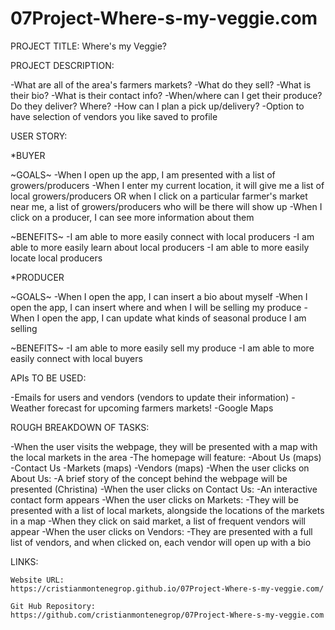 # 07Project-Where-s-my-veggie.com

PROJECT TITLE: Where's my Veggie?

PROJECT DESCRIPTION:

-What are all of the area's farmers markets? 
-What do they sell?
-What is their bio?
-What is their contact info?
-When/where can I get their produce? Do they deliver? Where?
-How can I plan a pick up/delivery?
-Option to have selection of vendors you like saved to profile


USER STORY:

*BUYER

~GOALS~
-When I open up the app, I am presented with a list of growers/producers
-When I enter my current location, it will give me a list of local growers/producers OR when I click on a particular farmer's market near me, a list of growers/producers who will be there will show up
-When I click on a producer, I can see more information about them

~BENEFITS~
-I am able to more easily connect with local producers
-I am able to more easily learn about local producers
-I am able to more easily locate local producers


*PRODUCER

~GOALS~
-When I open the app, I can insert a bio about myself
-When I open the app, I can insert where and when I will be selling my produce
-When I open the app, I can update what kinds of seasonal produce I am selling

~BENEFITS~
-I am able to more easily sell my produce
-I am able to more easily connect with local buyers


APIs TO BE USED:

-Emails for users and vendors (vendors to update their information)
-Weather forecast for upcoming farmers markets!
-Google Maps


ROUGH BREAKDOWN OF TASKS:

-When the user visits the webpage, they will be presented with a map with the local markets in the area
-The homepage will feature: 
    -About Us (maps)
    -Contact Us
    -Markets (maps)
    -Vendors (maps)
-When the user clicks on About Us:
    -A brief story of the concept behind the webpage will be presented (Christina)
-When the user clicks on Contact Us:
    -An interactive contact form appears
-When the user clicks on Markets:
    -They will be presented with a list of local markets, alongside the locations of the markets in a map
    -When they click on said market, a list of frequent vendors will appear
-When the user clicks on Vendors:
    -They are presented with a full list of vendors, and when clicked on, each vendor will open up with a bio


LINKS:

    Website URL:
    https://cristianmontenegrop.github.io/07Project-Where-s-my-veggie.com/

    Git Hub Repository: 
    https://github.com/cristianmontenegrop/07Project-Where-s-my-veggie.com